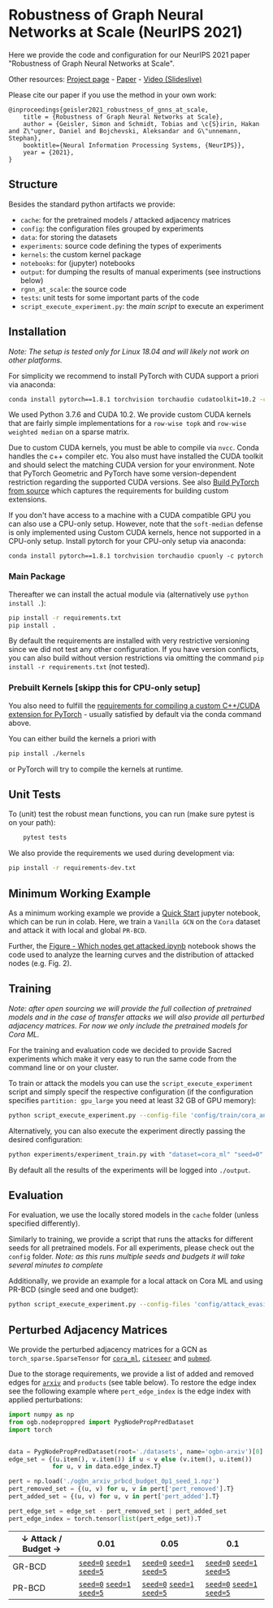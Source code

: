# Robustness of Graph Neural Networks at Scale (NeurIPS 2021)

Here we provide the code and configuration for our NeurIPS 2021 paper "Robustness of Graph Neural Networks at Scale".

Other resources: [Project page](https://www.cs.cit.tum.de/daml/robustness-of-gnns-at-scale/) - [Paper](https://arxiv.org/pdf/2110.14038.pdf) - [Video (Slideslive)](https://slideslive.com/38967603/robustness-of-graph-neural-networks-at-scale?ref=search)

Please cite our paper if you use the method in your own work:

```
@inproceedings{geisler2021_robustness_of_gnns_at_scale,
    title = {Robustness of Graph Neural Networks at Scale},
    author = {Geisler, Simon and Schmidt, Tobias and \c{S}irin, Hakan and Z\"ugner, Daniel and Bojchevski, Aleksandar and G\"unnemann, Stephan},
    booktitle={Neural Information Processing Systems, {NeurIPS}},
    year = {2021},
}
```

## Structure

Besides the standard python artifacts we provide:

- `cache`: for the pretrained models / attacked adjacency matrices
- `config`: the configuration files grouped by experiments
- `data`: for storing the datasets
- `experiments`: source code defining the types of experiments
- `kernels`: the custom kernel package
- `notebooks`: for (jupyter) notebooks
- `output`: for dumping the results of manual experiments (see instructions below)
- `rgnn_at_scale`: the source code
- `tests`: unit tests for some important parts of the code
- `script_execute_experiment.py`: the _main script_ to execute an experiment

## Installation

_Note: The setup is tested only for Linux 18.04 and will likely not work on other platforms._

For simplicity we recommend to install PyTorch with CUDA support a priori via anaconda:

```bash
conda install pytorch==1.8.1 torchvision torchaudio cudatoolkit=10.2 -c pytorch
```

We used Python 3.7.6 and CUDA 10.2. We provide custom CUDA kernels that are fairly simple implementations for a `row-wise topk` and `row-wise weighted median` on a sparse matrix.

Due to custom CUDA kernels, you must be able to compile via `nvcc`. Conda handles the c++ compiler etc. You also must have installed the CUDA toolkit and should select the matching CUDA version for your environment. Note that PyTorch Geometric and PyTorch have some version-dependent restriction regarding the supported CUDA versions. See also [Build PyTorch from source](https://pytorch.org/get-started/locally/#mac-from-source) which captures the requirements for building custom extensions.

If you don't have access to a machine with a CUDA compatible GPU you can also use a CPU-only setup. However, note that the `soft-median` defense is only implemented using Custom CUDA kernels, hence not supported in a CPU-only setup.
Install pytorch for your CPU-only setup via anaconda:

```
conda install pytorch==1.8.1 torchvision torchaudio cpuonly -c pytorch
```

### Main Package

Thereafter we can install the actual module via (alternatively use `python install .`):

```bash
pip install -r requirements.txt
pip install .
```

By default the requirements are installed with very restrictive versioning since we did not test any other configuration. If you have version conflicts, you can also build without version restrictions via omitting the command `pip install -r requirements.txt` (not tested).

### Prebuilt Kernels [skipp this for CPU-only setup]

You also need to fulfill the [requirements for compiling a custom C++/CUDA extension for PyTorch](https://pytorch.org/tutorials/advanced/cpp_extension.html#using-your-extension) - usually satisfied by default via the conda command above.

You can either build the kernels a priori with

```bash
pip install ./kernels
```

or PyTorch will try to compile the kernels at runtime.

## Unit Tests

To (unit) test the robust mean functions, you can run (make sure pytest is on your path):

```bash
    pytest tests
```

We also provide the requirements we used during development via:

```bash
pip install -r requirements-dev.txt
```

## Minimum Working Example

As a minimum working example we provide a [Quick Start](notebooks/Quick_start_robustness_gnns_at_scale.ipynb) jupyter notebook, which can be run in colab. Here, we train a `Vanilla GCN` on the `Cora` dataset and attack it with local and global `PR-BCD`.

Further, the [Figure - Which nodes get attacked.ipynb](notebooks/Figure%20-%20Which%20nodes%20get%20attacked.ipynb) notebook shows the code used to analyze the learning curves and the distribution of attacked nodes (e.g. Fig. 2).

## Training

_Note: after open sourcing we will provide the full collection of pretrained models and in the case of transfer attacks we will also provide all perturbed adjacency matrices. For now we only include the pretrained models for Cora ML._

For the training and evaluation code we decided to provide Sacred experiments which make it very easy to run the same code from the command line or on your cluster.

To train or attack the models you can use the `script_execute_experiment` script and simply specif the respective configuration (if the configuration specifies `partition: gpu_large` you need at least 32 GB of GPU memory):

```bash
python script_execute_experiment.py --config-file 'config/train/cora_and_citeseer.yaml'
```

Alternatively, you can also execute the experiment directly passing the desired configuration:

```bash
python experiments/experiment_train.py with "dataset=cora_ml" "seed=0" "model_params={\"label\": \"Soft Median GDC (T=1.0)\", \"model\": \"RGNN\", \"do_cache_adj_prep\": True, \"n_filters\": 64, \"dropout\": 0.5, \"mean\": \"soft_median\", \"mean_kwargs\": {\"temperature\": 1.0}, \"svd_params\": None, \"jaccard_params\": None, \"gdc_params\": {\"alpha\": 0.15, \"k\": 64}}" "artifact_dir=cache" "binary_attr=False"  "make_undirected=True"
```

By default all the results of the experiments will be logged into `./output`.

## Evaluation

For evaluation, we use the locally stored models in the `cache` folder (unless specified differently).

Similarly to training, we provide a script that runs the attacks for different seeds for all pretrained models. For all experiments, please check out the `config` folder. _Note: as this runs multiple seeds and budgets it will take several minutes to complete_

Additionally, we provide an example for a local attack on Cora ML and using PR-BCD (single seed and one budget):

```bash
python script_execute_experiment.py --config-files 'config/attack_evasion_local_direct/EXAMPLE_cora_and_citeseer_localprbcd.yaml'
```

## Perturbed Adjacency Matrices

We provide the perturbed adjacency matrices for a GCN as `torch_sparse.SparseTensor` for [`cora_ml`](https://www.cs.cit.tum.de/fileadmin/w00cfj/daml/rgnns_at_scale/cora_ml.zip), [`citeseer`](https://www.cs.cit.tum.de/fileadmin/w00cfj/daml/rgnns_at_scale/citeseer.zip) and [`pubmed`](https://www.cs.cit.tum.de/fileadmin/w00cfj/daml/rgnns_at_scale/pubmed.zip).

Due to the storage requirements, we provide a list of added and removed edges for [`arxiv`](https://www.cs.cit.tum.de/fileadmin/w00cfj/daml/rgnns_at_scale/ogbn_arxiv.zip) and `products` (see table below). To restore the edge index see the following example where `pert_edge_index` is the edge index with applied perturbations:

```python
import numpy as np
from ogb.nodeproppred import PygNodePropPredDataset
import torch


data = PygNodePropPredDataset(root='./datasets', name='ogbn-arxiv')[0]
edge_set = {(u.item(), v.item()) if u < v else (v.item(), u.item())
            for u, v in data.edge_index.T}

pert = np.load('./ogbn_arxiv_prbcd_budget_0p1_seed_1.npz')
pert_removed_set = {(u, v) for u, v in pert['pert_removed'].T}
pert_added_set = {(u, v) for u, v in pert['pert_added'].T}

pert_edge_set = edge_set - pert_removed_set | pert_added_set
pert_edge_index = torch.tensor(list(pert_edge_set)).T
```

| ↓ Attack / Budget → | 0.01 | 0.05 | 0.1 |
|---|---|---|---|
| GR-BCD | [`seed=0`](https://www.cs.cit.tum.de/fileadmin/w00cfj/daml/rgnns_at_scale/ogbn_products_greedyrbcd_budget_0p01_seed_0.npz) [`seed=1`](https://www.cs.cit.tum.de/fileadmin/w00cfj/daml/rgnns_at_scale/ogbn_products_greedyrbcd_budget_0p01_seed_1.npz) [`seed=5`](https://www.cs.cit.tum.de/fileadmin/w00cfj/daml/rgnns_at_scale/ogbn_products_greedyrbcd_budget_0p01_seed_5.npz) | [`seed=0`](https://www.cs.cit.tum.de/fileadmin/w00cfj/daml/rgnns_at_scale/ogbn_products_greedyrbcd_budget_0p05_seed_0.npz) [`seed=1`](https://www.cs.cit.tum.de/fileadmin/w00cfj/daml/rgnns_at_scale/ogbn_products_greedyrbcd_budget_0p05_seed_1.npz) [`seed=5`](https://www.cs.cit.tum.de/fileadmin/w00cfj/daml/rgnns_at_scale/ogbn_products_greedyrbcd_budget_0p05_seed_5.npz) | [`seed=0`](https://www.cs.cit.tum.de/fileadmin/w00cfj/daml/rgnns_at_scale/ogbn_products_greedyrbcd_budget_0p1_seed_0.npz) [`seed=1`](https://www.cs.cit.tum.de/fileadmin/w00cfj/daml/rgnns_at_scale/ogbn_products_greedyrbcd_budget_0p1_seed_1.npz) [`seed=5`](https://www.cs.cit.tum.de/fileadmin/w00cfj/daml/rgnns_at_scale/ogbn_products_greedyrbcd_budget_0p1_seed_5.npz) |
| PR-BCD | [`seed=0`](https://www.cs.cit.tum.de/fileadmin/w00cfj/daml/rgnns_at_scale/ogbn_products_prbcd_budget_0p01_seed_0.npz) [`seed=1`](https://www.cs.cit.tum.de/fileadmin/w00cfj/daml/rgnns_at_scale/ogbn_products_prbcd_budget_0p01_seed_1.npz) [`seed=5`](https://www.cs.cit.tum.de/fileadmin/w00cfj/daml/rgnns_at_scale/ogbn_products_prbcd_budget_0p01_seed_5.npz) | [`seed=0`](https://www.cs.cit.tum.de/fileadmin/w00cfj/daml/rgnns_at_scale/ogbn_products_prbcd_budget_0p05_seed_0.npz) [`seed=1`](https://www.cs.cit.tum.de/fileadmin/w00cfj/daml/rgnns_at_scale/ogbn_products_prbcd_budget_0p05_seed_1.npz) [`seed=5`](https://www.cs.cit.tum.de/fileadmin/w00cfj/daml/rgnns_at_scale/ogbn_products_prbcd_budget_0p05_seed_5.npz) | [`seed=0`](https://www.cs.cit.tum.de/fileadmin/w00cfj/daml/rgnns_at_scale/ogbn_products_prbcd_budget_0p1_seed_0.npz) [`seed=1`](https://www.cs.cit.tum.de/fileadmin/w00cfj/daml/rgnns_at_scale/ogbn_products_prbcd_budget_0p1_seed_1.npz) [`seed=5`](https://www.cs.cit.tum.de/fileadmin/w00cfj/daml/rgnns_at_scale/ogbn_products_prbcd_budget_0p1_seed_5.npz) |